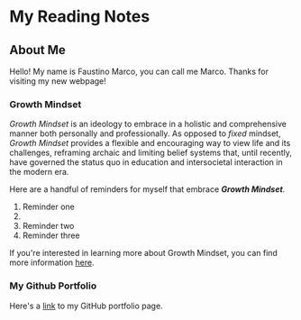 # My Reading Notes



## About Me
Hello! My name is Faustino Marco, you can call me Marco. Thanks for visiting my new webpage!

### Growth Mindset

*Growth Mindset* is an ideology to embrace in a holistic and comprehensive manner both personally and professionally.
As opposed to *fixed* mindset, *Growth Mindset* provides a flexible and encouraging way to view life and its challenges, reframing archaic and limiting belief systems that, until recently, have governed the status quo in education and intersocietal interaction in the modern era.

Here are a handful of reminders for myself that embrace ***Growth Mindset***.

1. Reminder one
2.  
3. Reminder two
4. Reminder three

If you're interested in learning more about Growth Mindset, you can find more information [here](https://www.atlassian.com/blog/inside-atlassian/growth-mindset).

### My Github Portfolio

Here's a [link](https://github.com/faustino-marco) to my GitHub portfolio page.
